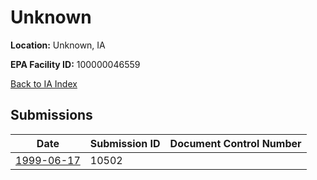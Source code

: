 # Unknown

**Location:** Unknown, IA

**EPA Facility ID:** 100000046559

[Back to IA Index](../../index.md)

## Submissions

| Date | Submission ID | Document Control Number |
|------|--------------|-------------------------|
| [1999-06-17](submissions/10502.md) | 10502 |  |
